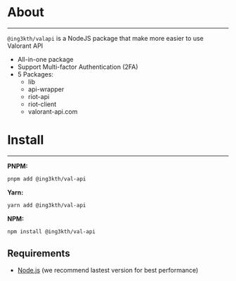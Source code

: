 # About

-----------

`@ing3kth/valapi` is a NodeJS package that make more easier to use Valorant API

- All-in-one package
- Support Multi-factor Authentication (2FA)
- 5 Packages:
  - lib 
  - api-wrapper
  - riot-api
  - riot-client
  - valorant-api.com

# Install

-----------

**PNPM:**
```bash
pnpm add @ing3kth/val-api
```

**Yarn:**
```bash
yarn add @ing3kth/val-api
```

**NPM:**
```bash
npm install @ing3kth/val-api
```

## Requirements

- [Node.js](https://nodejs.org/) (we recommend lastest version for best performance)